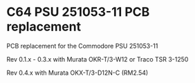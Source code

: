 # C64 PSU 251053-11 PCB replacement
PCB replacement for the Commodore PSU 251053-11

Rev 0.1.x - 0.3.x
with Murata OKR-T/3-W12 or Traco TSR 3-1250

Rev 0.4.x
with Murata OKX-T/3-D12N-C (RM2.54)
